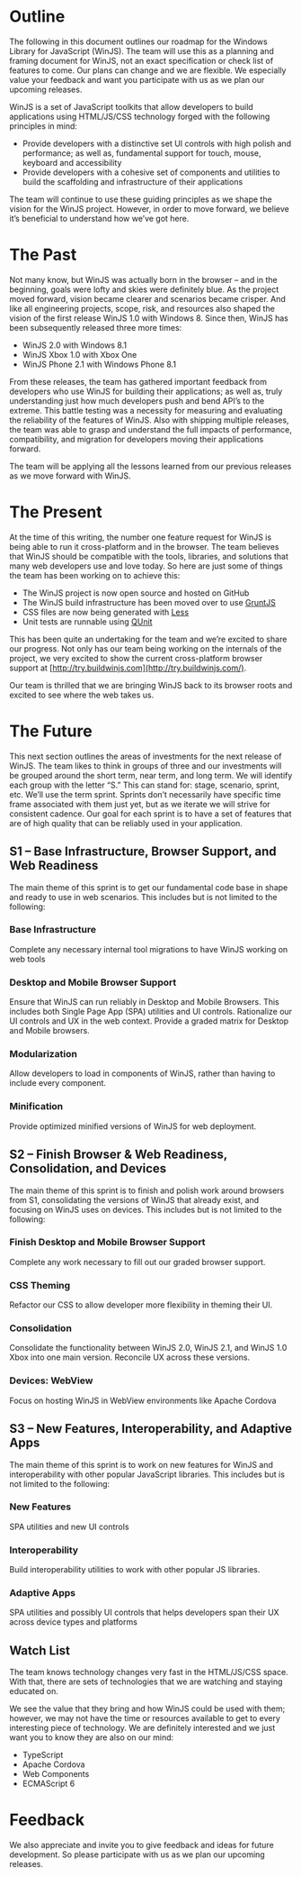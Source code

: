 # Outline
The following in this document outlines our roadmap for the Windows Library for JavaScript (WinJS). The team will use this as a planning and framing document for WinJS, not an exact specification or check list of features to come. Our plans can change and we are flexible. We especially value your feedback and want you participate with us as we plan our upcoming releases.

WinJS is a set of JavaScript toolkits that allow developers to build applications using HTML/JS/CSS technology forged with the following principles in mind:
* Provide developers with a distinctive set UI controls with high polish and performance; as well as, fundamental support for touch, mouse, keyboard and accessibility
* Provide developers with a cohesive set of components and utilities to build the scaffolding and infrastructure of their applications

The team will continue to use these guiding principles as we shape the vision for the WinJS project. However, in order to move forward, we believe it’s beneficial to understand how we’ve got here.

# The Past
Not many know, but WinJS was actually born in the browser – and in the beginning, goals were lofty and skies were definitely blue. As the project moved forward, vision became clearer and scenarios became crisper. And like all engineering projects, scope, risk, and resources also shaped the vision of the first release WinJS 1.0 with Windows 8.
Since then, WinJS has been subsequently released three more times:
* WinJS 2.0 with Windows 8.1
* WinJS Xbox 1.0 with Xbox One
* WinJS Phone 2.1 with Windows Phone 8.1

From these releases, the team has gathered important feedback from developers who use WinJS for building their applications; as well as, truly understanding just how much developers push and bend API’s to the extreme. This battle testing was a necessity for measuring and evaluating the reliability of the features of WinJS. Also with shipping multiple releases, the team was able to grasp and understand the full impacts of performance, compatibility, and migration for developers moving their applications forward. 

The team will be applying all the lessons learned from our previous releases as we move forward with WinJS.

# The Present
At the time of this writing, the number one feature request for WinJS is being able to run it cross-platform and in the browser. The team believes that WinJS should be compatible with the tools, libraries, and solutions that many web developers use and love today. So here are just some of things the team has been working on to achieve this:
* The WinJS project is now open source and hosted on GitHub
* The WinJS build infrastructure has been moved over to use [GruntJS](http://gruntjs.com/)
* CSS files are now being generated with [Less](http://lesscss.org/)
* Unit tests are runnable using [QUnit](http://qunitjs.com/)

This has been quite an undertaking for the team and we’re excited to share our progress. Not only has our team being working on the internals of the project, we very excited to show the current cross-platform browser support at [http://try.buildwinjs.com](http://try.buildwinjs.com/).

Our team is thrilled that we are bringing WinJS back to its browser roots and excited to see where the web takes us.

# The Future
This next section outlines the areas of investments for the next release of WinJS. The team likes to think in groups of three and our investments will be grouped around the short term, near term, and long term. We will identify each group with the letter “S.” This can stand for: stage, scenario, sprint, etc. We’ll use the term sprint. Sprints don’t necessarily have specific time frame associated with them just yet, but as we iterate we will strive for consistent cadence. Our goal for each sprint is to have a set of features that are of high quality that can be reliably used in your application.

## S1 – Base Infrastructure, Browser Support, and Web Readiness
The main theme of this sprint is to get our fundamental code base in shape and ready to use in web scenarios. This includes but is not limited to the following:

### Base Infrastructure
Complete any necessary internal tool migrations to have WinJS working on web tools

### Desktop and Mobile Browser Support
Ensure that WinJS can run reliably in Desktop and Mobile Browsers. This includes both Single Page App (SPA) utilities and UI controls. Rationalize our UI controls and UX in the web context. Provide a graded matrix for Desktop and Mobile browsers.

### Modularization
Allow developers to load in components of WinJS, rather than having to include every component.

### Minification
Provide optimized minified versions of WinJS for web deployment.

## S2 – Finish Browser & Web Readiness, Consolidation, and Devices
The main theme of this sprint is to finish and polish work around browsers from S1, consolidating the versions of WinJS that already exist, and focusing on WinJS uses on devices. This includes but is not limited to the following:

### Finish Desktop and Mobile Browser Support
Complete any work necessary to fill out our graded browser support.

### CSS Theming
Refactor our CSS to allow developer more flexibility in theming their UI.

### Consolidation
Consolidate the functionality between WinJS 2.0, WinJS 2.1, and WinJS 1.0 Xbox into one main version. Reconcile UX across these versions.

### Devices: WebView
Focus on hosting WinJS in WebView environments like Apache Cordova

## S3 – New Features, Interoperability, and Adaptive Apps
The main theme of this sprint is to work on new features for WinJS and interoperability with other popular JavaScript libraries. This includes but is not limited to the following:

### New Features
SPA utilities and new UI controls 

### Interoperability
Build interoperability utilities to work with other popular JS libraries.

### Adaptive Apps
SPA utilities and possibly UI controls that helps developers span their UX across device types and platforms

## Watch List
The team knows technology changes very fast in the HTML/JS/CSS space. With that, there are sets of technologies that we are watching and staying educated on.

We see the value that they bring and how WinJS could be used with them; however, we may not have the time or resources available to get to every interesting piece of technology. We are definitely interested and we just want you to know they are also on our mind:
* TypeScript 
* Apache Cordova
* Web Components
* ECMAScript 6

# Feedback
We also appreciate and invite you to give feedback and ideas for future development. So please participate with us as we plan our upcoming releases.
